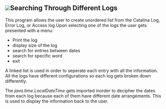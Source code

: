 ## ![](https://cdn2.iconfinder.com/data/icons/circle-icons-1/64/document-24.png)Searching Through Different Logs


This program allows the user to create unordered list from the Catalina Log, Error Log, or Access log.Upon selecting one of the logs the user gets presented with a menu:

* Print the log
* display size of the log
* search for entries between dates
* search for specific word
* exit

A linked list is used in order to seperate each entry with all the information. All the logs have different configurations so each log gets broken down differently. 

The *java.time.LocalDateTime* gets imported inorder to decipher the dates from each log because each of them have different date arrangements. This is used to display the information back to the user.

